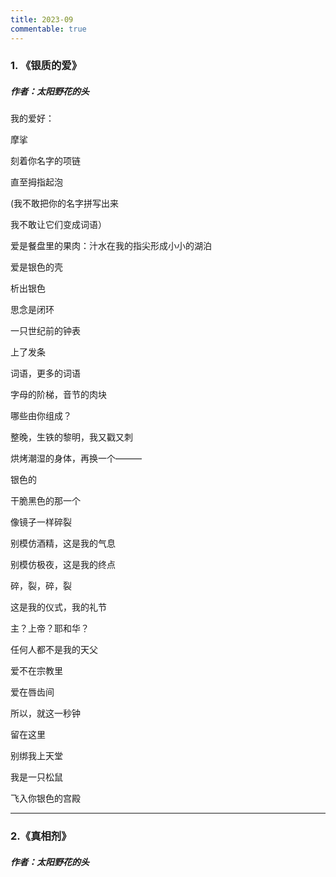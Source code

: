 ```yaml
---
title: 2023-09
commentable: true
---
```

### 1. 《银质的爱》
##### 作者：太阳野花的头


我的爱好：

摩挲

刻着你名字的项链

直至拇指起泡

(我不敢把你的名字拼写出来

我不敢让它们变成词语）


爱是餐盘里的果肉：汁水在我的指尖形成小小的湖泊

爱是银色的壳

析出银色

思念是闭环

一只世纪前的钟表

上了发条


词语，更多的词语

字母的阶梯，音节的肉块

哪些由你组成？

整晚，生铁的黎明，我又戳又刺

烘烤潮湿的身体，再换一个———

银色的

干脆黑色的那一个


像镜子一样碎裂

别模仿酒精，这是我的气息

别模仿极夜，这是我的终点

碎，裂，碎，裂

这是我的仪式，我的礼节


主？上帝？耶和华？

任何人都不是我的天父

爱不在宗教里

爱在唇齿间


所以，就这一秒钟

留在这里

别绑我上天堂


我是一只松鼠

飞入你银色的宫殿


---

### 2.《真相剂》
##### 作者：太阳野花的头
